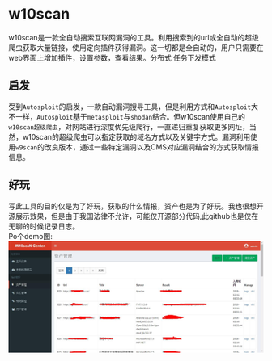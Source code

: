 # w10scan
w10scan是一款全自动搜索互联网漏洞的工具。利用搜索到的url或全自动的超级爬虫获取大量链接，使用定向插件获得漏洞。这一切都是全自动的，用户只需要在web界面上增加插件，设置参数，查看结果。分布式 任务下发模式

## 启发
受到`Autosploit`的启发，一款自动漏洞搜寻工具，但是利用方式和`Autosploit`大不一样，`Autosploit`基于`metasploit`与`shodan`结合。但w10scan使用自己的`w10scan超级爬虫`，对网站进行深度优先级爬行，一直递归重复获取更多网址，当然，w10scan的超级爬虫可以指定获取的域名方式以及关键字方式。漏洞利用使用`w9scan`的改良版本，通过一些特定漏洞以及CMS对应漏洞结合的方式获取情报信息。

## 好玩
写此工具的目的仅是为了好玩，获取的什么情报，资产也是为了好玩。我也很想开源展示效果，但是由于我国法律不允许，可能仅开源部分代码,此github也是仅在无聊的时候记录日志。  
Po个demo图:  
![](./1.jpg)
